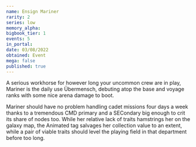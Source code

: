 ```yaml
---
name: Ensign Mariner
rarity: 2
series: low
memory_alpha:
bigbook_tier: 1
events: 5
in_portal:
date: 03/08/2022
obtained: Event
mega: false
published: true
---
```


A serious workhorse for however long your uncommon crew are in play, Mariner is the daily use Übermensch, debuting atop the base and voyage ranks with some nice arena damage to boot.

Mariner should have no problem handling cadet missions four days a week thanks to a tremendous CMD primary and a SECondary big enough to crit its share of nodes too. While her relative lack of traits hamstrings her on the galaxy map, the Animated tag salvages her collection value to an extent, while a pair of viable traits should level the playing field in that department before too long.
